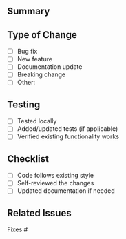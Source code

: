 ## Summary
<!-- Brief description of what this PR does -->

## Type of Change
- [ ] Bug fix
- [ ] New feature
- [ ] Documentation update
- [ ] Breaking change
- [ ] Other:

## Testing
- [ ] Tested locally
- [ ] Added/updated tests (if applicable)
- [ ] Verified existing functionality works

## Checklist
- [ ] Code follows existing style
- [ ] Self-reviewed the changes
- [ ] Updated documentation if needed

## Related Issues
Fixes #<!-- issue number if applicable -->